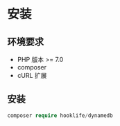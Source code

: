 # 安装
## 环境要求
* PHP 版本 >= 7.0
* composer
* cURL 扩展

## 安装
```php
composer require hooklife/dynamedb
```


